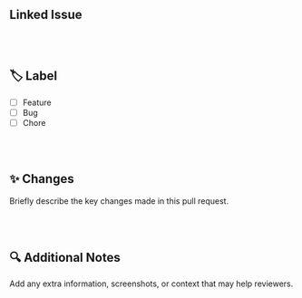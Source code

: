 ## Linked Issue
<!-- `close #issue_number` will be added automatically if configured. -->
<!-- Or manually add like: close #123 -->

<br/>
<br/>

## 🏷️ Label
- [ ] Feature
- [ ] Bug
- [ ] Chore

<br/>
<br/>

## ✨ Changes
Briefly describe the key changes made in this pull request.

<br/>
<br/>

## 🔍 Additional Notes
Add any extra information, screenshots, or context that may help reviewers.

<br/>
<br/>